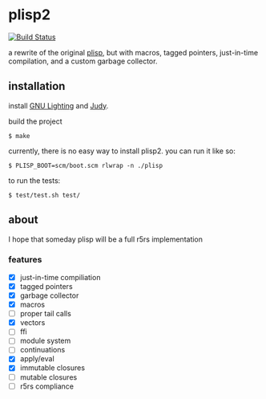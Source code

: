 # plisp2

[![Build Status](https://travis-ci.com/Petelliott/plisp2.svg?branch=master)](https://travis-ci.com/Petelliott/plisp2)

a rewrite of the original
[plisp](https://github.com/petelliott/plisp), but with macros, tagged
pointers, just-in-time compilation, and a custom garbage collector.

## installation

install
[GNU Lighting](https://www.gnu.org/software/lightning/manual/lightning.html)
and [Judy](http://judy.sourceforge.net/).

build the project
```
$ make
```

currently, there is no easy way to install plisp2. you can run it like so:

```
$ PLISP_BOOT=scm/boot.scm rlwrap -n ./plisp
```

to run the tests:

```
$ test/test.sh test/
```

## about

I hope that someday plisp will be a full r5rs implementation

### features

- [x] just-in-time compiliation
- [x] tagged pointers
- [x] garbage collector
- [x] macros
- [ ] proper tail calls
- [x] vectors
- [ ] ffi
- [ ] module system
- [ ] continuations
- [x] apply/eval
- [x] immutable closures
- [ ] mutable closures
- [ ] r5rs compliance
